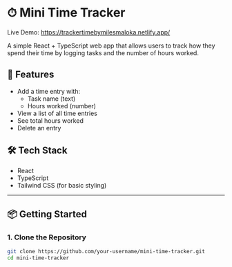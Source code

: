 # ⏱ Mini Time Tracker
Live Demo: https://trackertimebymilesmaloka.netlify.app/


A simple React + TypeScript web app that allows users to track how they spend their time by logging tasks and the number of hours worked.

## 🚀 Features

- Add a time entry with:
  - Task name (text)
  - Hours worked (number)
- View a list of all time entries
- See total hours worked
- Delete an entry

## 🛠 Tech Stack

- React
- TypeScript
- Tailwind CSS (for basic styling)

---

## 📦 Getting Started

### 1. Clone the Repository
```bash
git clone https://github.com/your-username/mini-time-tracker.git
cd mini-time-tracker

